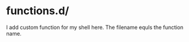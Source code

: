 functions.d/
============

I add custom function for my shell here. The filename equls the function name.
